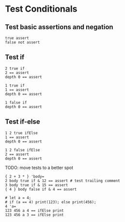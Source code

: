 # Test Conditionals

## Test basic assertions and negation
```pi
true assert
false not assert
```

## Test if
```pi
2 true if
2 == assert
depth 0 == assert

1 true if
1 == assert
depth 0 == assert

1 false if
depth 0 == assert
```

## Test if-else

```pi
1 2 true ifElse
1 == assert
depth 0 == assert

1 2 false ifElse
2 == assert
depth 0 == assert
```

TODO: move tests to a better spot
```pi
{ 2 + 3 * } 'body=
2 body true if & 12 == assert # test trailing comment
3 body true if & 15 == assert
{ 4 } body false if & 4 == assert

# let a = 4;
# if (a == 4) print(123); else print(456);
4 'a=
123 456 a 4 == ifElse print
123 456 a 3 == ifElse print
```